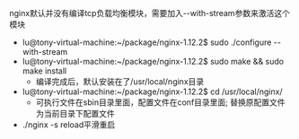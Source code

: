 nginx默认并没有编译tcp负载均衡模块，需要加入--with-stream参数来激活这个模块
- lu@tony-virtual-machine:~/package/nginx-1.12.2$ sudo ./configure --with-stream
- lu@tony-virtual-machine:~/package/nginx-1.12.2$ sudo make && sudo make install
    - 编译完成后，默认安装在了/usr/local/nginx目录
- lu@tony-virtual-machine:~/package/nginx-1.12.2$ cd /usr/local/nginx/
    - 可执行文件在sbin目录里面，配置文件在conf目录里面; 替换原配置文件为当前目录下配置文件
- ./nginx -s reload平滑重启